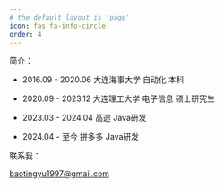 ```yaml
---
# the default layout is 'page'
icon: fas fa-info-circle
order: 4
---
```


简介：

- 2016.09 - 2020.06 大连海事大学 自动化 本科

- 2020.09 - 2023.12 大连理工大学 电子信息 硕士研究生

- 2023.03 - 2024.04 高途 Java研发

- 2024.04 - 至今 拼多多 Java研发

联系我：

baotingyu1997@gmail.com

